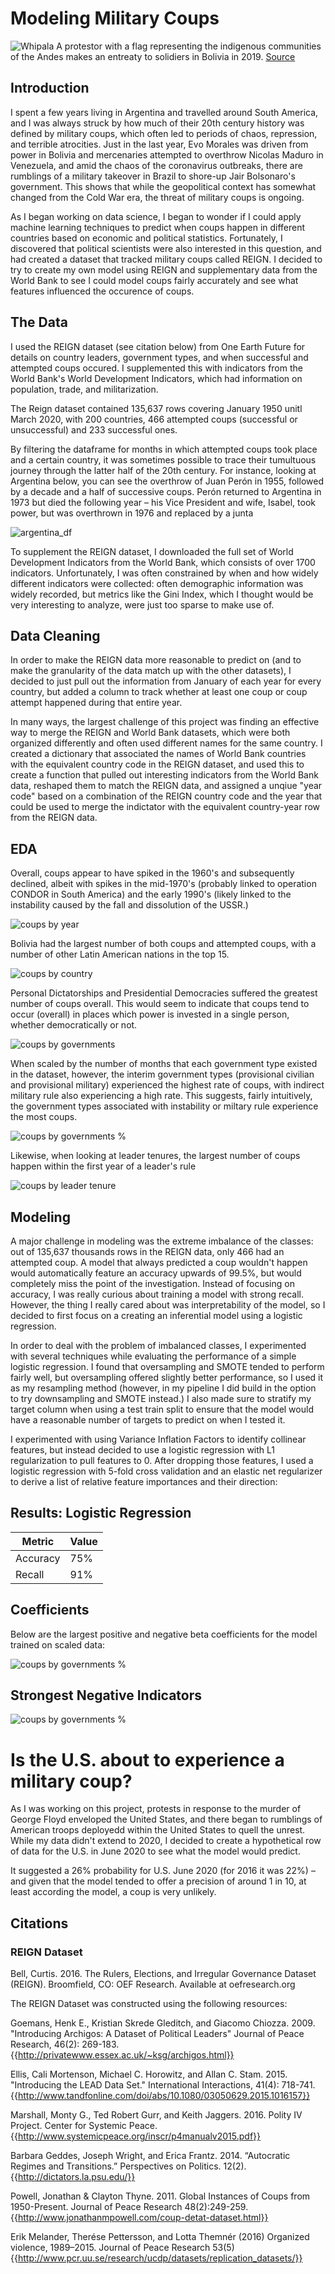 # Modeling Military Coups 

![Whipala](images/misc/whipala.png)
A protestor with a flag representing the indigenous communities of the Andes makes an entreaty to solidiers in Bolivia in 2019. [Source](https://www.mintpressnews.com/media-silent-bolivia-massacre-indigenous-protesters/262858/)

## Introduction

I spent a few years living in Argentina and travelled around South America, and I was always struck by how much of their 20th century history was defined by military coups, which often led to periods of chaos, repression, and terrible atrocities. Just in the last year, Evo Morales was driven from power in Bolivia and mercenaries attempted to overthrow Nicolas Maduro in Venezuela, and amid the chaos of the coronavirus outbreaks, there are rumblings of a military takeover in Brazil to shore-up Jair Bolsonaro's government. This shows that while the geopolitical context has somewhat changed from the Cold War era, the threat of military coups is ongoing.  

As I began working on data science, I began to wonder if I could apply machine learning techniques to predict when coups happen in different countries based on economic and political statistics. Fortunately, I discovered that political scientists were also interested in this question, and had created a dataset that tracked military coups called REIGN. I decided to try to create my own model using REIGN and supplementary data from the World Bank to see I could model coups fairly accurately and see what features influenced the occurence of coups. 

## The Data

I used the REIGN dataset (see citation below) from One Earth Future for details on country leaders, government types, and when successful and attempted coups occured. I supplemented this with indicators from the World Bank's World Development Indicators, which had information on population, trade, and militarization. 

The Reign dataset contained 135,637 rows covering January 1950 unitl March 2020, with 200 countries, 466 attempted coups (successful or unsuccessful) and 233 successful ones.

By filtering the dataframe for months in which attempted coups took place and a certain country, it was sometimes possible to trace their tumultuous journey through the latter half of the 20th century. For instance, looking at Argentina below, you can see the overthrow of Juan Perón in 1955, followed by a decade and a half of successive coups. Perón returned to Argentina in 1973 but died the following year – his Vice President and wife, Isabel, took power, but was overthrown in 1976 and replaced by a junta  

![argentina_df](images/misc/argentina.png)

To supplement the REIGN dataset, I downloaded the full set of World Development Indicators from the World Bank, which consists of over 1700 indicators. Unfortunately, I was often constrained by when and how widely different indicators were collected: often demographic information was widely recorded, but metrics like the Gini Index, which I thought would be very interesting to analyze, were just too sparse to make use of. 

## Data Cleaning

In order to make the REIGN data more reasonable to predict on (and to make the granularity of the data match up with the other datasets), I decided to just pull out the information from January of each year for every country, but added a column to track whether at least one coup or coup attempt happened during that entire year.  

In many ways, the largest challenge of this project was finding an effective way to merge the REIGN and World Bank datasets, which were both organized differently and often used different names for the same country. I created a dictionary that associated the names of World Bank countries with the equivalent country code in the REIGN dataset, and used this to create a function that pulled out interesting indicators from the World Bank data, reshaped them to match the REIGN data, and assigned a unqiue "year code" based on a combination of the REIGN country code and the year that could be used to merge the indictator with the equivalent country-year row from the REIGN data. 

## EDA

Overall, coups appear to have spiked in the 1960's and subsequently declined, albeit with spikes in the mid-1970's (probably linked to operation CONDOR in South America) and the early 1990's (likely linked to the instability caused by the fall and dissolution of the USSR.)

![coups by year](images/coupsyearly.png)


Bolivia had the largest number of both coups and attempted coups, with a number of other Latin American nations in the top 15.


![coups by country](images/coupsbycountry.png)


Personal Dictatorships and Presidential Democracies suffered the greatest number of coups overall. This would seem to indicate that coups tend to occur (overall) in places which power is invested in a single person, whether democratically or not. 


![coups by governments](images/coupsbygovttotal.png)


When scaled by the number of months that each government type existed in the dataset, however, the interim government types (provisional civilian and provisional military) experienced the highest rate of coups, with indirect military rule also experiencing a high rate. This suggests, fairly intuitively, the government types associated with instability or miltary rule experience the most coups.


![coups by governments %](images/coupsbygovtpercent.png)


Likewise, when looking at leader tenures, the largest number of coups happen within the first year of a leader's rule


![coups by leader tenure](images/coupsbyleadertenure.png)


## Modeling 

A major challenge in modeling was the extreme imbalance of the classes: out of 135,637 thousands rows in the REIGN data, only 466 had an attempted coup. A model that always predicted a coup wouldn't happen would automatically feature an accuracy upwards of 99.5%, but would completely miss the point of the investigation. Instead of focusing on accuracy, I was really curious about training a model with strong recall. However, the thing I really cared about was interpretability of the model, so I decided to first focus on a creating an inferential model using a logistic regression. 

In order to deal with the problem of imbalanced classes, I experimented with several techniques while evaluating the performance of a simple logistic regression. I found that oversampling and SMOTE tended to perform fairly well, but oversampling offered slightly better performance, so I used it as my resampling method (however, in my pipeline I did build in the option to try downsampling and SMOTE instead.) I also made sure to stratify my target column when using a test train split to ensure that the model would have a reasonable number of targets to predict on when I tested it. 

I experimented with using Variance Inflation Factors to identify collinear features, but instead decided to use a logistic regression with L1 regularization to pull features to 0. After dropping those features, I used a logistic regression with 5-fold cross validation and an elastic net regularizer to derive a list of relative feature importances and their direction:

## Results: Logistic Regression

| Metric | Value |
|--------|-------|
| Accuracy| 75% |
| Recall|  91% |

## Coefficients

Below are the largest positive and negative beta coefficients for the model trained on scaled data:

![coups by governments %](images/increased_coup_coef.png)

## Strongest Negative Indicators

![coups by governments %](images/decreased_coup_coef.png)


# Is the U.S. about to experience a military coup?

As I was working on this project, protests in response to the murder of George Floyd enveloped the United States, and there began to rumblings of American troops deployedd within the United States to quell the unrest. While my data didn't extend to 2020, I decided to create a hypothetical row of data for the U.S. in June 2020 to see what the model would predict. 

It suggested a 26% probability for U.S. June 2020 (for 2016 it was 22%) – and given that the model tended to offer a precision of around 1 in 10, at least according the model, a coup is very unlikely. 
## Citations

### REIGN Dataset

Bell, Curtis. 2016. The Rulers, Elections, and Irregular Governance Dataset (REIGN). Broomfield, CO: OEF Research. Available at oefresearch.org

The REIGN Dataset was constructed using the following resources:

Goemans, Henk E., Kristian Skrede Gleditch, and Giacomo Chiozza. 2009. "Introducing Archigos: A Dataset of Political Leaders" Journal of Peace Research, 46(2): 269-183. {{http://privatewww.essex.ac.uk/~ksg/archigos.html}}

Ellis, Cali Mortenson, Michael C. Horowitz, and Allan C. Stam. 2015. "Introducing the LEAD Data Set." International Interactions, 41(4): 718-741. {{http://www.tandfonline.com/doi/abs/10.1080/03050629.2015.1016157}}

Marshall, Monty G., Ted Robert Gurr, and Keith Jaggers. 2016. Polity IV Project. Center for Systemic Peace. {{http://www.systemicpeace.org/inscr/p4manualv2015.pdf}}

Barbara Geddes, Joseph Wright, and Erica Frantz. 2014. “Autocratic Regimes and Transitions.” Perspectives on Politics. 12(2).{{http://dictators.la.psu.edu/}}

Powell, Jonathan & Clayton Thyne. 2011. Global Instances of Coups from 1950-Present. Journal of Peace Research 48(2):249-259.{{http://www.jonathanmpowell.com/coup-detat-dataset.html}}

Erik Melander, Therése Pettersson, and Lotta Themnér (2016) Organized violence, 1989–2015. Journal of Peace Research 53(5) {{http://www.pcr.uu.se/research/ucdp/datasets/replication_datasets/}}
